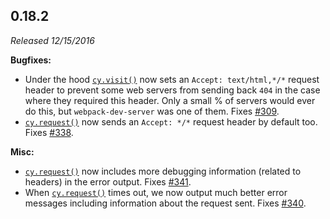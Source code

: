## 0.18.2

*Released 12/15/2016*

**Bugfixes:**

- Under the hood [`cy.visit()`](/api/commands/visit) now sets an `Accept: text/html,*/*` request header to prevent some web servers from sending back `404` in the case where they required this header. Only a small % of servers would ever do this, but `webpack-dev-server` was one of them. Fixes [#309](https://github.com/cypress-io/cypress/issues/309).
- [`cy.request()`](/api/commands/request) now sends an `Accept: */*` request header by default too. Fixes [#338](https://github.com/cypress-io/cypress/issues/338).

**Misc:**

- [`cy.request()`](/api/commands/request) now includes more debugging information (related to headers) in the error output. Fixes [#341](https://github.com/cypress-io/cypress/issues/341).
- When [`cy.request()`](/api/commands/request) times out, we now output much better error messages including information about the request sent. Fixes [#340](https://github.com/cypress-io/cypress/issues/340).


